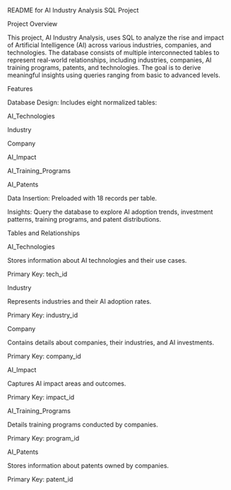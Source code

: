 README for AI Industry Analysis SQL Project

Project Overview

This project, AI Industry Analysis, uses SQL to analyze the rise and impact of Artificial Intelligence (AI) across various industries, companies, and technologies. The database consists of multiple interconnected tables to represent real-world relationships, including industries, companies, AI training programs, patents, and technologies. The goal is to derive meaningful insights using queries ranging from basic to advanced levels.

Features

Database Design: Includes eight normalized tables:

AI_Technologies

Industry

Company

AI_Impact

AI_Training_Programs

AI_Patents

Data Insertion: Preloaded with 18 records per table.

Insights: Query the database to explore AI adoption trends, investment patterns, training programs, and patent distributions.

Tables and Relationships

AI_Technologies

Stores information about AI technologies and their use cases.

Primary Key: tech_id

Industry

Represents industries and their AI adoption rates.

Primary Key: industry_id

Company

Contains details about companies, their industries, and AI investments.

Primary Key: company_id

AI_Impact

Captures AI impact areas and outcomes.

Primary Key: impact_id

AI_Training_Programs

Details training programs conducted by companies.

Primary Key: program_id

AI_Patents

Stores information about patents owned by companies.

Primary Key: patent_id
